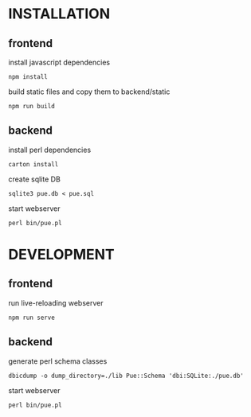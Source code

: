 # INSTALLATION

## frontend

install javascript dependencies

`npm install`

build static files and copy them to backend/static

`npm run build`

## backend

install perl dependencies

`carton install`

create sqlite DB

`sqlite3 pue.db < pue.sql`

start webserver

`perl bin/pue.pl`


# DEVELOPMENT

## frontend

run live-reloading webserver

`npm run serve`

## backend

generate perl schema classes

`dbicdump -o dump_directory=./lib Pue::Schema 'dbi:SQLite:./pue.db'`

start webserver

`perl bin/pue.pl`

